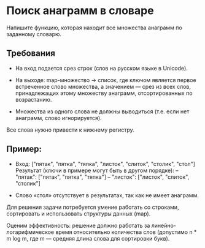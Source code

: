 # Поиск анаграмм в словаре
Напишите функцию, которая находит все множества анаграмм по заданному словарю.

## Требования
- На вход подается срез строк (слов на русском языке в Unicode).

- На выходе: map-множество -> список, где ключом является первое встреченное слово множества, а значением — срез из всех слов, принадлежащих этому множеству анаграмм, отсортированных по возрастанию.

- Множества из одного слова не должны выводиться (т.е. если нет анаграмм, слово игнорируется).

Все слова нужно привести к нижнему регистру.

## Пример:

- Вход: ["пятак", "пятка", "тяпка", "листок", "слиток", "столик", "стол"]
Результат (ключи в примере могут быть в другом порядке):
– "пятак": ["пятак", "пятка", "тяпка"]
– "листок": ["листок", "слиток", "столик"]

- Слово «стол» отсутствует в результатах, так как не имеет анаграмм.

Для решения задачи потребуется умение работать со строками, сортировать
и использовать структуры данных (map).

Оценим эффективность: решение должно работать за линейно-логарифмическое время относительно количества слов (допустимо n * m log m, где m — средняя длина слова для сортировки букв).